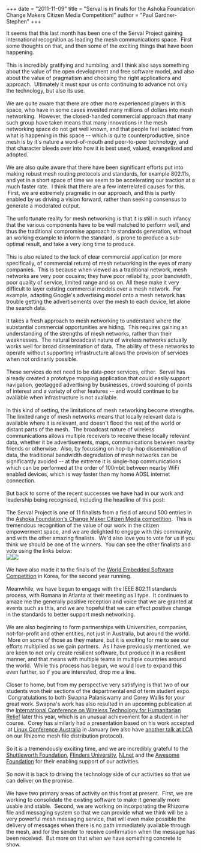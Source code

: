 +++
date = "2011-11-09"
title = "Serval is in finals for the Ashoka Foundation Change Makers Citizen Media Competition!"
author = "Paul Gardner-Stephen"
+++

<div class="post-body entry-content" id="post-body-1842628713022433077" itemprop="description articleBody">
It seems that this last month has been one of the Serval Project gaining international recognition as leading the mesh communications space.  First some thoughts on that, and then some of the exciting things that have been happening.<br/>
<br/>
This is incredibly gratifying and humbling, and I think also says something about the value of the open development and free software model, and also about the value of pragmatism and choosing the right applications and approach.  Ultimately it must spur us onto continuing to advance not only the technology, but also its use.<br/>
<br/>
We are quite aware that there are other more experienced players in this space, who have in some cases invested many millions of dollars into mesh networking.  However, the closed-handed commercial approach that many such group have taken means that many innovations in the mesh networking space do not get well known, and that people feel isolated from what is happening in this space -- which is quite counterproductive, since mesh is by it's nature a word-of-mouth and peer-to-peer technology, and that character bleeds over into how it is best used, valued, evangelised and adopted.<br/>
<br/>
We are also quite aware that there have been significant efforts put into making robust mesh routing protocols and standards, for example 802.11s, and yet in a short space of time we seem to be accelerating our traction at a much faster rate.  I think that there are a few interrelated causes for this.  First, we are extremely pragmatic in our approach, and this is partly enabled by us driving a vision forward, rather than seeking consensus to generate a moderated output. <br/>
<br/>
The unfortunate reality for mesh networking is that it is still in such infancy that the various components have to be well matched to perform well, and thus the traditional compromise approach to standards generation, without an working example to inform the standard, is prone to produce a sub-optimal result, and take a very long time to produce. <br/>
<br/>
This is also related to the lack of clear commercial application (or more specifically, of commercial return) of mesh networking in the eyes of many companies.  This is because when viewed as a traditional network, mesh networks are very poor cousins; they have poor reliability, poor bandwidth, poor quality of service, limited range and so on. All these make it very difficult to layer existing commercial models over a mesh network.  For example, adapting Google's advertising model onto a mesh network has trouble getting the advertisements over the mesh to each device, let alone the search data. <br/>
<br/>
It takes a fresh approach to mesh networking to understand where the substantial commercial opportunities are hiding.  This requires gaining an understanding of the strengths of mesh networks, rather than their weaknesses.  The natural broadcast nature of wireless networks actually works well for broad dissemination of data.  The ability of these networks to operate without supporting infrastructure allows the provision of services when not ordinarily possible.<br/>
<br/>
These services do not need to be data-poor services, either.  Serval has already created a prototype mapping application that could easily support navigation, geotagged advertising by businesses, crowd sourcing of points of interest and a variety of other features -- and would continue to be available when infrastructure is not available. <br/>
<br/>
In this kind of setting, the limitations of mesh networking become strengths. The limited range of mesh networks means that locally relevant data is available where it is relevant, and doesn't flood the rest of the world or distant parts of the mesh.  The broadcast nature of wireless communications allows multiple receivers to receive these locally relevant data, whether it be advertisements, maps, communications between nearby friends or otherwise.  Also, by focussing on hop-by-hop dissemination of data, the traditional bandwidth degradation of mesh networks can be significantly avoided -- at the extreme it is single-hop communications which can be performed at the order of 100mbit between nearby WiFi enabled devices, which is way faster than my home ADSL internet connection.<br/>
<br/>
But back to some of the recent successes we have had in our work and leadership being recognised, including the headline of this post:<br/>
<br/>
The Serval Project is one of 11 finalists from a field of around 500 entries in the <a href="http://www.changemakers.com/citizenmedia/finalists#tab-section">Ashoka Foundation's Change Maker Citizen Media competition</a>.  This is tremendous recognition of the value of our work in the citizen empowerment space, and we are delighted to engage with this community, and with the other amazing finalists.  We'd also love you to vote for us if you think we should be one of the winners.  You can see the other finalists and vote using the links below:<br/>
<div><a href="http://embed.changemakers.com/citizenmedia?feature=112014"><img src="http://1.bp.blogspot.com/-TDHWQ3KUxQI/TrsCULSnsOI/AAAAAAAAAHg/JHqN6xpoqZI/s1600/GOOGLE_badge_finalist.png"/><span class="Apple-style-span"><img src="http://3.bp.blogspot.com/-qPTZk4G-OJY/TrsCUy0-BaI/AAAAAAAAAHk/0PU0CJORCdE/s1600/GOOGLE_badge_vote.png"/></span></a><br/>
<br/>
</div><div>We have also made it to the finals of the <a href="http://eswcontest.com/bbs/board.php?tbl=eng_notice&amp;mode=VIEW&amp;num=17&amp;chr=%2Fglobal_eng&amp;category&amp;findType&amp;findWord&amp;sort1&amp;sort2&amp;page=1">World Embedded Software Competition</a> in Korea, for the second year running.</div><br/>
Meanwhile, we have begun to engage with the IEEE 802.11 standards process, with Romana in Atlanta at their meeting as I type.  It continues to amaze me the generally positive reception and voice that we are granted at events such as this, and we are hopeful that we can effect positive change in the standards to better support mesh networking.<br/>
<br/>
We are also beginning to form partnerships with Universities, companies, not-for-profit and other entities, not just in Australia, but around the world.  More on some of those as they mature, but it is exciting for me to see our efforts multiplied as we gain partners.  As I have previously mentioned, we are keen to not only create resilient software, but produce it in a resilient manner, and that means with multiple teams in multiple countries around the world.  While this process has begun, we would love to expand this even further, so if you are interested, drop me a line.<br/>
<br/>
Closer to home, but from my perspective very satisfying is that two of our students won their sections of the departmental end of term student expo.  Congratulations to both Swapna Palaniswamy and Corey Wallis for your great work. Swapna's work has also resulted in an upcoming publication at the <a href="http://www.amrita.edu/acwr2011/index.html">International Conference on Wireless Technology for Humanitarian Relief</a> later this year, which is an unusual achievement for a student in her course.  Corey has similarly had a presentation based on his work accepted  at <a href="http://linux.conf.au/schedule/126/view_talk?day=wednesday">Linux Conference Australia</a> in January (we also have <a href="http://linux.conf.au/schedule/123/view_talk?day=wednesday">another talk at LCA</a> on our Rhizome mesh file distribution protocol).<br/>
<br/>
So it is a tremendously exciting time, and we are incredibly grateful to the <a href="http://shuttleworthfoundation.org/">Shuttleworth Foundation</a>, <a href="http://flinders.edu.au/">Flinders University</a>, <a href="http://nlnet.nl/foundation/">NLnet</a> and the <a href="http://awesomefoundation.org/">Awesome Foundation</a> for their enabling support of our activities.<br/>
<br/>
So now it is back to driving the technology side of our activities so that we can deliver on the promise.<br/>
<br/>
We have two primary areas of activity on this front at present.  First, we are working to consolidate the existing software to make it generally more usable and stable.  Second, we are working on incorporating the Rhizome file and messaging system so that we can provide what we think will be a very powerful mesh messaging service, that will even make possible the delivery of messages when there is no path immediately available through the mesh, and for the sender to receive confirmation when the message has been received.  But more on that when we have something concrete to show.
<div></div>
</div>